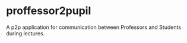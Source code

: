 # proffessor2pupil
A p2p application for communication between Professors and Students during lectures.
